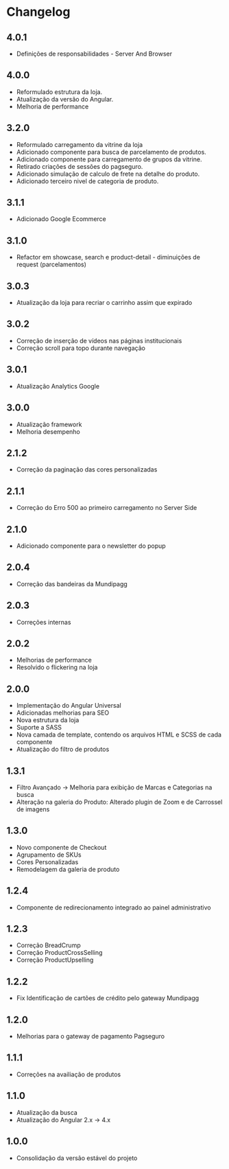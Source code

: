 # Changelog

## 4.0.1
-  Definições de responsabilidades - Server And Browser 

## 4.0.0
-  Reformulado estrutura da loja.
-  Atualização da versão do Angular.
-  Melhoria de performance

## 3.2.0
-  Reformulado carregamento da vitrine da loja
-  Adicionado componente para busca de parcelamento de produtos.
-  Adicionado componente para carregamento de grupos da vitrine.
-  Retirado criações de sessões do pagseguro.
-  Adicionado simulação de calculo de frete na detalhe do produto.
-  Adicionado terceiro nivel de categoria de produto.

## 3.1.1
-  Adicionado Google Ecommerce

## 3.1.0
-  Refactor em showcase, search e product-detail - diminuições de request (parcelamentos)

## 3.0.3
-  Atualização da loja para recriar o carrinho assim que expirado

## 3.0.2
- Correção de inserção de vídeos nas páginas institucionais
- Correção scroll para topo durante navegação

## 3.0.1
- Atualização Analytics Google

## 3.0.0
- Atualização framework 
- Melhoria desempenho

## 2.1.2
- Correção da paginação das cores personalizadas

## 2.1.1
- Correção do Erro 500 ao primeiro carregamento no Server Side

## 2.1.0
- Adicionado componente para o newsletter do popup

## 2.0.4
- Correção das bandeiras da Mundipagg

## 2.0.3
- Correções internas

## 2.0.2
- Melhorias de performance
- Resolvido o flickering na loja

## 2.0.0
- Implementação do Angular Universal
- Adicionadas melhorias para SEO
- Nova estrutura da loja
- Suporte a SASS
- Nova camada de template, contendo os arquivos HTML e SCSS de cada componente
- Atualização do filtro de produtos

## 1.3.1
- Filtro Avançado -> Melhoria para exibição de Marcas e Categorias na busca
- Alteração na galeria do Produto: Alterado plugin de Zoom e de Carrossel de imagens

## 1.3.0
- Novo componente de Checkout
- Agrupamento de SKUs
- Cores Personalizadas
- Remodelagem da galeria de produto

## 1.2.4
- Componente de redirecionamento integrado ao painel administrativo

## 1.2.3
- Correção BreadCrump
- Correção ProductCrossSelling
- Correção ProductUpselling

## 1.2.2
- Fix Identificação de cartões de crédito pelo gateway Mundipagg

## 1.2.0
- Melhorias para o gateway de pagamento Pagseguro

## 1.1.1
- Correções na availiação de produtos

## 1.1.0
- Atualização da busca
- Atualização do Angular 2.x -> 4.x

## 1.0.0
- Consolidação da versão estável do projeto
